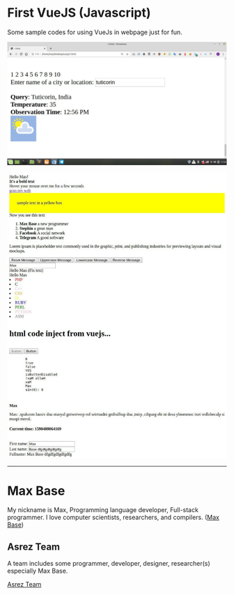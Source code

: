 # First VueJS (Javascript)

Some sample codes for using VueJs in webpage just for fun. 

![demo - sample vuejs website page](screen2.jpg)

![demo - sample vuejs website page](screen1.jpg)

---------

# Max Base

My nickname is Max, Programming language developer, Full-stack programmer. I love computer scientists, researchers, and compilers. ([Max Base](https://maxbase.org/))

## Asrez Team

A team includes some programmer, developer, designer, researcher(s) especially Max Base.

[Asrez Team](https://www.asrez.com/)
